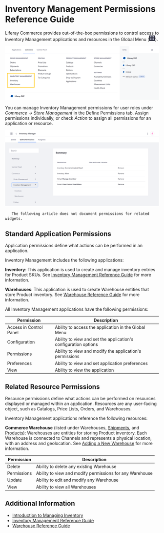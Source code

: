 # Inventory Management Permissions Reference Guide

Liferay Commerce provides out-of-the-box permissions to control access to Inventory Management applications and resources in the Global Menu (![Global Menu](../../images/icon-applications-menu.png)).

![Control access to Inventory Management applications and resources.](./inventory-management-permissions-reference-guide/images/01.png)

You can manage Inventory Management permissions for user roles under *Commerce* &rarr; *Store Management* in the Define Permissions tab. Assign permissions individually, or check *Action* to assign all permissions for an application or resource.

![Manage Inventory Management permissions for user roles in the Define Permissions tab.](./inventory-management-permissions-reference-guide/images/02.png)

```note::
   The following article does not document permissions for related widgets.
```

## Standard Application Permissions

Application permissions define what actions can be performed in an application.

Inventory Management includes the following applications:

**Inventory**: This application is used to create and manage inventory entries for Product SKUs. See [Inventory Management Reference Guide](../../managing-a-catalog/managing-inventory/inventory-management-reference-guide.md) for more information.

**Warehouses**: This application is used to create Warehouse entities that store Product inventory. See [Warehouse Reference Guide](../../managing-a-catalog/managing-inventory/warehouse-reference-guide.md) for more information.

All Inventory Management applications have the following permissions:

| Permission | Description |
| --- | --- |
| Access in Control Panel | Ability to access the application in the Global Menu |
| Configuration | Ability to view and set the application's configuration options |
| Permissions | Ability to view and modify the application's permissions |
| Preferences | Ability to view and set application preferences |
| View | Ability to view the application |

## Related Resource Permissions

Resource permissions define what actions can be performed on resources displayed or managed within an application. Resources are any user-facing object, such as Catalogs, Price Lists, Orders, and Warehouses.

Inventory Management applications reference the following resources:

**Commerce Warehouse** (listed under Warehouses, [Shipments](./order-management-permissions-reference-guide.md), and [Products](./product-management-permissions-reference-guide.md)): Warehouses are entities for storing Product inventory. Each Warehouse is connected to Channels and represents a physical location, with an address and geolocation. See [Adding a New Warehouse](../../managing-a-catalog/managing-inventory/adding-a-new-warehouse.md) for more information.

| Permission | Description |
|---|---|
| Delete | Ability to delete any existing Warehouse |
| Permissions | Ability to view and modify permissions for any Warehouse |
| Update | Ability to edit and modify any Warehouse |
| View | Ability to view all Warehouses |

## Additional Information

* [Introduction to Managing Inventory](../../managing-a-catalog/managing-inventory/introduction-to-managing-inventory.md)
* [Inventory Management Reference Guide](../../managing-a-catalog/managing-inventory/inventory-management-reference-guide.md)
* [Warehouse Reference Guide](../../managing-a-catalog/managing-inventory/warehouse-reference-guide.md)
